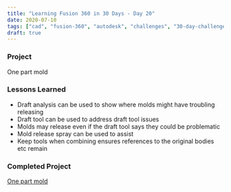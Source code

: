 ```yaml
---
title: "Learning Fusion 360 in 30 Days - Day 20"
date: 2020-07-10
tags: ["cad", "fusion-360", "autodesk", "challenges", "30-day-challenge", "fusion-360-in-30"]
draft: true
---
```

### Project
One part mold

### Lessons Learned
- Draft analysis can be used to show where molds might have troubling releasing
- Draft tool can be used to address draft tool issues
- Molds may release even if the draft tool says they could be problematic
- Mold release spray can be used to assist
- Keep tools when combining ensures references to the original bodies etc remain

### Completed Project
[One part mold](https://a360.co/300l1zR)
